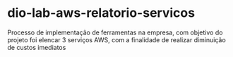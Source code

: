 # dio-lab-aws-relatorio-servicos
Processo de implementação de ferramentas na empresa, com objetivo do projeto foi elencar 3 serviços AWS, com a finalidade de realizar diminuição de custos imediatos
